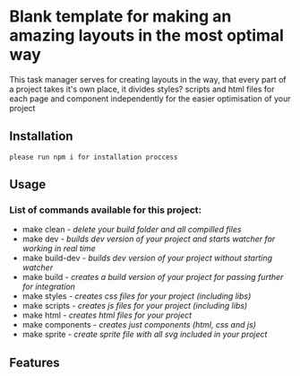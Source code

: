 # Blank template for making an amazing layouts in the most optimal way

This task manager serves for creating layouts in the way, that every part of a project takes it's own place, it divides styles? scripts and html files for each page and component independently for the easier optimisation of your project

## Installation
    please run npm i for installation proccess

## Usage
### List of commands available for this project:
* make clean - _delete your build folder and all compilled files_
* make dev - _builds dev version of your project and starts watcher for working in real time_
* make build-dev - _builds dev version of your project without starting watcher_
* make build - _creates a build version of your project for passing further for integration_
* make styles - _creates css files for your project (including libs)_
* make scripts - _creates js files for your project (including libs)_
* make html - _creates html files for your project_
* make components - _creates just components (html, css and js)_
* make sprite - _create sprite file with all svg included in your project_

## Features
<!-- TODO:
- add some extra tasks
- Write about project features
- Provide usage examples and output
- Include information about how to contribute to the project 
- add information about tests
-->
